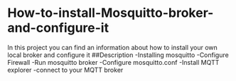 # How-to-install-Mosquitto-broker-and-configure-it
In this project you can find an information about how to install your own local broker and configure it 
##Description
-Installing mosquitto
-Configure Firewall
-Run mosquitto broker
-Configure mosquitto.conf
-Install MQTT explorer
-connect to your MQTT broker
